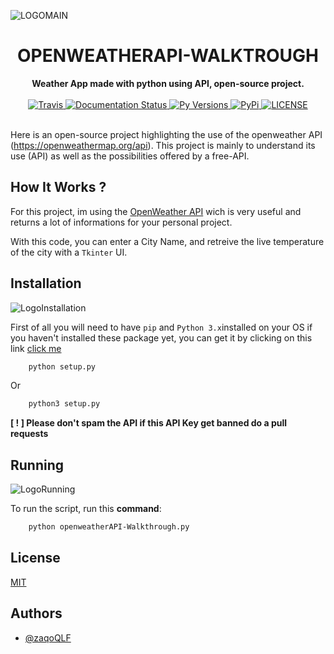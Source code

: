 
![LOGOMAIN](https://i.ibb.co/DtNfdTM/Background-23.png)

<h1 align="center">OPENWEATHERAPI-WALKTROUGH</h1>

<div align="center">
  <strong>Weather App made with python using API, open-source project.</strong>
  <br>
  <br>

  <a href="https://travis-ci.com/kyb3r/dhooks">
    <img src="https://img.shields.io/travis/com/kyb3r/dhooks/master.svg?style=for-the-badge&colorB=06D6A0" alt="Travis" />
  </a>
  
  <a href="https://test-dhooks-doc.readthedocs.io/en/latest/?badge=latest">
    <img src="https://img.shields.io/readthedocs/dhooks.svg?style=for-the-badge&colorB=E8BE5D" alt="Documentation Status" />
  </a>

  <a href="https://github.com/kyb3r/dhooks/">
    <img src="https://img.shields.io/pypi/pyversions/dhooks.svg?style=for-the-badge&colorB=F489A3" alt="Py Versions" />
  </a>

  <a href="https://pypi.org/project/dhooks/">
    <img src="https://img.shields.io/pypi/v/dhooks.svg?style=for-the-badge&colorB=61829F" alt="PyPi" />
  </a>

  <a href="https://github.com/kyb3r/dhooks/blob/master/LICENSE">
    <img src="https://img.shields.io/github/license/kyb3r/dhooks.svg?style=for-the-badge&colorB=7289DA" alt="LICENSE" />
  </a>
</div>
<br>

Here is an open-source project highlighting the use of the openweather API (https://openweathermap.org/api). This project is mainly to understand its use (API) as well as the possibilities offered by a free-API.

## How It Works ?

For this project, im using the [OpenWeather API](https://openweathermap.org/api) wich is very useful and returns a lot of informations for your personal project.

With this code, you can enter a City Name, and retreive the live temperature of the city with a `Tkinter` UI.

## Installation

![LogoInstallation](https://i.ibb.co/vk7tPLH/Screenshot-2022-05-28-at-1-03-53-AM.png)

First of all you will need to have `pip` and `Python 3.x`installed on your OS if you haven't installed these package yet, you can get it by clicking on this link [click me](https://www.python.org/downloads/)

```bash
    python setup.py
```
Or
```bash
    python3 setup.py
```

**[ ! ] Please don't spam the API if this API Key get banned do a pull requests**

## Running

![LogoRunning](https://i.ibb.co/mcz4F8z/Screenshot-2022-05-28-at-1-04-44-AM.png)

To run the script, run this **command**:

```bash
    python openweatherAPI-Walkthrough.py
```








## License

[MIT](https://choosealicense.com/licenses/mit/)


## Authors

- [@zaqoQLF](https://www.github.com/zaqoQLF)

